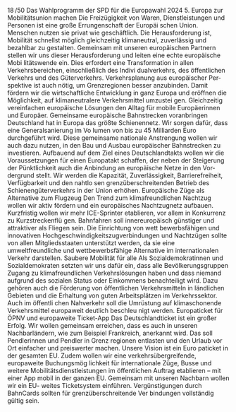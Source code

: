 18 /50
Das Wahlprogramm der SPD für die Europawahl 2024
5. Europa zur Mobilitätsunion machen
Die Freizügigkeit von Waren, Dienstleistungen und Personen ist eine große Errungenschaft der Europäi­
schen Union. Menschen nutzen sie privat wie geschäftlich. Die Herausforderung ist, Mobilität schnellst­
möglich gleichzeitig klimaneutral, zuverlässig und bezahlbar zu gestalten. Gemeinsam mit unseren 
europäischen Partnern stellen wir uns dieser Herausforderung und leiten eine echte europäische Mobi­
litätswende ein. Dies erfordert eine Transformation in allen Verkehrsbereichen, einschließlich des Indivi­
dualverkehrs, des öffentlichen Verkehrs und des Güterverkehrs. Verkehrsplanung aus europäischer Per­
spektive ist auch nötig, um Grenzregionen besser anzubinden. Damit fördern wir die wirtschaftliche 
Entwicklung in ganz Europa und eröffnen die Möglichkeit, auf klimaneutralere Verkehrsmittel umzustei­
gen. Gleichzeitig vereinfachen europäische Lösungen den Alltag für mobile Europäerinnen und Europäer.
Gemeinsame europäische Bahnstrecken voranbringen
Deutschland hat in Europa das größte Schienennetz. Wir sorgen dafür, dass eine Generalsanierung im Vo­
lumen von bis zu 45 Milliarden Euro durchgeführt wird. Diese gemeinsame nationale Anstrengung wollen 
wir auch dazu nutzen, in den Bau und Ausbau europäischer Bahnstrecken zu investieren.
Aufbauend auf dem Ziel eines Deutschlandtakts wollen wir die Voraussetzungen für einen Europatakt 
schaffen, der neben der Steigerung der Pünktlichkeit auch die Anbindung an europäische Netze in den Vor­
dergrund stellt. Wir werden die Kapazität, Zuverlässigkeit, Barrierefreiheit, Verfügbarkeit und den nahtlo­
sen grenzüberschreitenden Betrieb des Schienengüterverkehrs in der Union erhöhen.
Europäische Züge als Alternative zum Flugzeug
Den Trend zum klimafreundlichen Nachtzug wollen wir aktiv fördern und ein europäisches Nachtzugnetz 
aufbauen. Kurzfristig wollen wir mehr ICE-Sprinter etablieren, vor allem in Konkurrenz zu Kurzstreckenflü­
gen. Bahnfahren soll innereuropäisch günstiger und attraktiver als Fliegen sein. Die Einrichtung von wett­
bewerbsfähigen und innovativen Hochgeschwindigkeitszugverbindungen und Nachtzügen sollte von allen 
Mitgliedsstaaten unterstützt werden, da sie eine umweltfreundliche und wettbewerbsfähige Alternative im 
internationalen Verkehr darstellen.
Saubere Mobilität für alle
Als Sozialdemokratinnen und Sozialdemokraten setzten wir uns dafür ein, dass alle Bevölkerungsgruppen 
Zugang zu klimafreundlichen Verkehrslösungen haben und dass niemand aufgrund des sozialen Status 
oder Einkommens benachteiligt wird. Dazu gehören auch die Förderung von öffentlichen Verkehrsmitteln 
in ländlichen Gebieten und die Erhaltung von guten Arbeitsplätzen im Verkehrssektor. Auch im öffentli­
chen Nahverkehr soll die Umrüstung auf klimaschonende Verkehrsmittel europaweit deutlich beschleu­
nigt werden.
Europaticket für ÖPNV und europaweite Ticket-App
Das Deutschlandticket ist ein großer Erfolg. Wir wollen gemeinsam erreichen, dass es auch in unseren 
Nachbarländern, wie zum Beispiel Frankreich, anerkannt wird. Das soll Pendlerinnen und Pendler in Grenz­
regionen entlasten und den Urlaub vor Ort einfacher und preiswerter machen. Unsere Vision ist ein Euro­
paticket in der gesamten EU. Zudem wollen wir eine verkehrsübergreifende, europaweite Buchungsmög­
lichkeit für internationale Züge, Busse und weitere Mobilitätsdienstleistungen im öffentlichen Auftrag 
etablieren – mit einer App mobil in der ganzen EU. Gemeinsam mit unseren Nachbarn wollen wir ein EU-
weites Ticketsystem einführen. Vergünstigungen durch BahnCards sollten für grenzüberschreitende Ver­
bindungen vollständig gültig sein.
